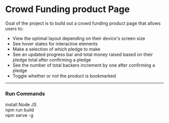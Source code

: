 # Crowd Funding product Page

Goal of the project is to build out a crowd funding product page that allows users to:

- View the optimal layout depending on their device's screen size
- See hover states for interactive elements
- Make a selection of which pledge to make
- See an updated progress bar and total money raised based on their pledge total after confirming a pledge
- See the number of total backers increment by one after confirming a pledge
- Toggle whether or not the product is bookmarked

---

### Run Commands

install Node JS \
npm run build \
npm serve -g
